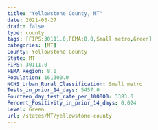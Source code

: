 ```yaml
---
title: "Yellowstone County, MT"
date: 2021-03-27
draft: false
type: county
tags: [FIPS:30111.0,FEMA:8.0,Small metro,Green]
categories: [MT]
County: Yellowstone County
State: MT
FIPS: 30111.0
FEMA_Region: 8.0
Population: 161300.0
NCHS_Urban_Rural_Classification: Small metro
Tests_in_prior_14_days: 5457.0
Fourteen_day_test_rate_per_100000: 3383.0
Percent_Positivity_in_prior_14_days: 0.024
Level: Green
url: /states/MT/yellowstone-county
---
```



